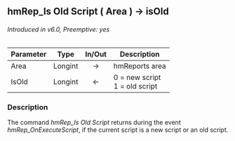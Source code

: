 ## hmRep_Is Old Script ( Area ) → isOld
###### Introduced in v6.0, Preemptive: yes

|Parameter|Type|In/Out|Description
|---|---|:---:|---
|Area|Longint|→|hmReports area
|IsOld|Longint|←|0 = new script<br />1 = old script

### Description
The command *hmRep_Is Old Script* returns during the event *hmRep_OnExecuteScript*, if the current script is a new script or an old script.
